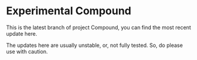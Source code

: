 # Experimental Compound

This is the latest branch of project Compound, you can find the most recent
update here.

The updates here are usually unstable, or, not fully tested.  So, do
please use with caution.
